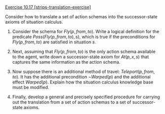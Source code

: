 [Exercise 10.17 \[strips-translation-exercise\]](ex_17/)

Consider how to translate a set of action
schemas into the successor-state axioms of situation calculus.

1.  Consider the schema for ${Fly}(p,{from},{to})$. Write a
    logical definition for the predicate
    ${Poss}({Fly}(p,{from},{to}),s)$, which is true if the
    preconditions for ${Fly}(p,{from},{to})$ are satisfied in
    situation $s$.

2.  Next, assuming that ${Fly}(p,{from},{to})$ is the only action
    schema available to the agent, write down a successor-state axiom
    for ${At}(p,x,s)$ that captures the same information as the
    action schema.

3.  Now suppose there is an additional method of travel:
    ${Teleport}(p,{from},{to})$. It has the additional
    precondition $\lnot {Warped}(p)$ and the additional effect
    ${Warped}(p)$. Explain how the situation calculus knowledge base
    must be modified.

4.  Finally, develop a general and precisely specified procedure for
    carrying out the translation from a set of action schemas to a set
    of successor-state axioms.
